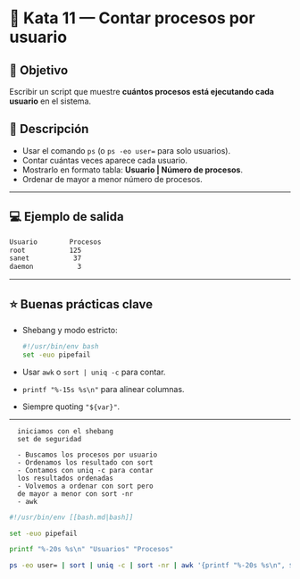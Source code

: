 # 🥋 **Kata 11 — Contar procesos por usuario**

## 🎯 Objetivo

Escribir un script que muestre **cuántos procesos está ejecutando cada usuario**
en el sistema.

## 📜 Descripción

- Usar el comando `ps` (o `ps -eo user=` para solo usuarios).
- Contar cuántas veces aparece cada usuario.
- Mostrarlo en formato tabla: **Usuario | Número de procesos**.
- Ordenar de mayor a menor número de procesos.

---

## 💻 Ejemplo de salida

```bash
Usuario        Procesos
root           125
sanet           37
daemon           3
```

---

## ⭐ Buenas prácticas clave

- Shebang y modo estricto:

  ```bash
  #!/usr/bin/env bash
  set -euo pipefail
  ```

- Usar `awk` o `sort | uniq -c` para contar.
- `printf "%-15s %s\n"` para alinear columnas.
- Siempre quoting `"${var}"`.

---

```text
  iniciamos con el shebang
  set de seguridad

  - Buscamos los procesos por usuario
  - Ordenamos los resultado con sort
  - Contamos con uniq -c para contar
  los resultados ordenadas
  - Volvemos a ordenar con sort pero
  de mayor a menor con sort -nr
  - awk

```

```bash
#!/usr/bin/env [[bash.md|bash]]

set -euo pipefail

printf "%-20s %s\n" "Usuarios" "Procesos"

ps -eo user= | sort | uniq -c | sort -nr | awk '{printf "%-20s %s\n", $2, $1[['}'.md|'}']]


```
